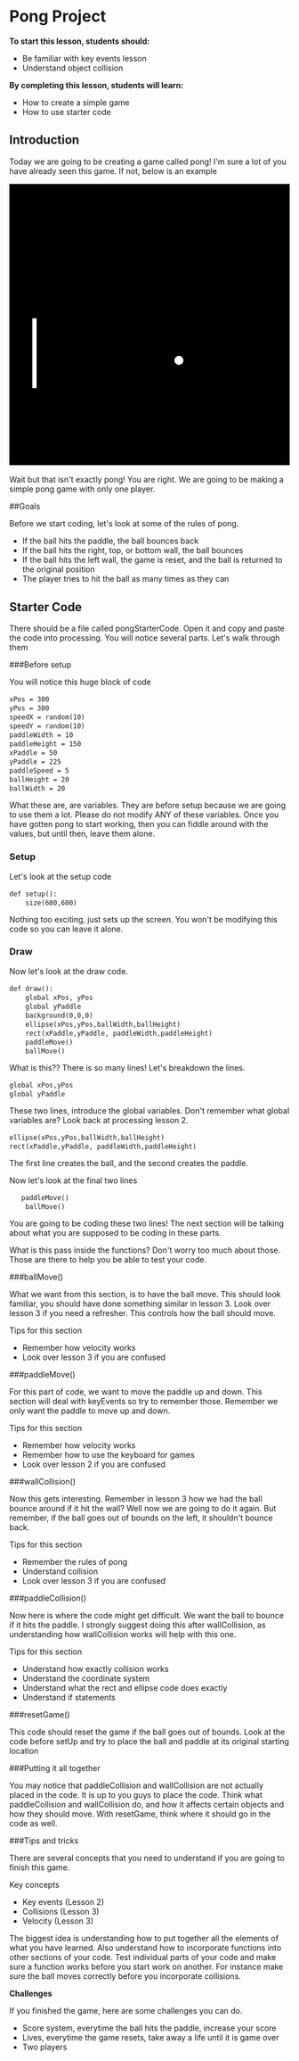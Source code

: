 # Pong Project

**To start this lesson, students should:**

- Be familiar with key events lesson
- Understand object collision

**By completing this lesson, students will learn:**

- How to create a simple game
- How to use starter code

## Introduction

Today we are going to be creating a game called pong! I'm sure a lot of you have already seen this game. If not, below is an example

![](pongStarter.gif)

Wait but that isn't exactly pong! You are right. We are going to be making a simple pong game with only one player. 

##Goals

Before we start coding, let's look at some of the rules of pong.

 - If the ball hits the paddle, the ball bounces back
 - If the ball hits the right, top, or bottom wall, the ball bounces
 - If the ball hits the left wall, the game is reset, and the ball is returned to the original position
 - The player tries to hit the ball as many times as they can
 
## Starter Code

There should be a file called pongStarterCode. Open it and copy and paste the code into processing. You will notice several parts. Let's walk through them

###Before setup

You will notice this huge block of code

	xPos = 300
	yPos = 300
	speedX = random(10)
	speedY = random(10)
	paddleWidth = 10
	paddleHeight = 150
	xPaddle = 50
	yPaddle = 225
	paddleSpeed = 5
	ballHeight = 20
	ballWidth = 20

What these are, are variables. They are before setup because we are going to use them a lot. Please do not modify ANY of these variables. Once you have gotten pong to start working, then you can fiddle around with the values, but until then, leave them alone. 


### Setup

Let's look at the setup code
	
	def setup():
		size(600,600)
	
Nothing too exciting, just sets up the screen. You won't be modifying this code so you can leave it alone.

### Draw

Now let's look at the draw code.

	def draw():
    	global xPos, yPos
    	global yPaddle
    	background(0,0,0)
    	ellipse(xPos,yPos,ballWidth,ballHeight)
    	rect(xPaddle,yPaddle, paddleWidth,paddleHeight)
    	paddleMove()
    	ballMove()
  
What is this?? There is so many lines! Let's breakdown the lines. 

	global xPos,yPos
	global yPaddle

These two lines, introduce the global variables. Don't remember what global variables are? Look back at processing lesson 2.

	ellipse(xPos,yPos,ballWidth,ballHeight)
    rect(xPaddle,yPaddle, paddleWidth,paddleHeight)
    
The first line creates the ball, and the second creates the paddle.

Now let's look at the final two lines

	   paddleMove()
    	ballMove()

You are going to be coding these two lines! The next section will be talking about what you are supposed to be coding in these parts.

What is this pass inside the functions? Don't worry too much about those. Those are there to help you be able to test your code.

###ballMove()

What we want from this section, is to have the ball move. This should look familiar, you should have done something similar in lesson 3. Look over lesson 3 if you need a refresher. This controls how the ball should move. 

Tips for this section

 - Remember how velocity works
 - Look over lesson 3 if you are confused

###paddleMove()

For this part of code, we want to move the paddle up and down. This section will deal with keyEvents so try to remember those. Remember we only want the paddle to move up and down.

Tips for this section

 - Remember how velocity works
 - Remember how to use the keyboard for games
 - Look over lesson 2 if you are confused

###wallCollision()

Now this gets interesting. Remember in lesson 3 how we had the ball bounce around if it hit the wall? Well now we are going to do it again. But remember, if the ball goes out of bounds on the left, it shouldn't bounce back.

Tips for this section

 - Remember the rules of pong
 - Understand collision
 - Look over lesson 3 if you are confused

###paddleCollision()

Now here is where the code might get difficult. We want the ball to bounce if it hits the paddle. I strongly suggest doing this after wallCollision, as understanding how wallCollision works will help with this one. 

Tips for this section

 - Understand how exactly collision works
 - Understand the coordinate system
 - Understand what the rect and ellipse code does exactly
 - Understand if statements

 
###resetGame()

This code should reset the game if the ball goes out of bounds. Look at the code before setUp and try to place the ball and paddle at its original starting location

###Putting it all together

You may notice that paddleCollision and wallCollision are not actually placed in the code. It is up to you guys to place the code. Think what paddleCollision and wallCollision do, and how it affects certain objects and how they should move. With resetGame, think where it should go in the code as well.
 
###Tips and tricks

There are several concepts that you need to understand if you are going to finish this game.

Key concepts

 - Key events (Lesson 2)
 - Collisions (Lesson 3)
 - Velocity (Lesson 3)
 
 
The biggest idea is understanding how to put together all the elements of what you have learned. Also understand how to incorporate functions into other sections of your code. Test individual parts of your code and make sure a function works before you start work on another. For instance make sure the ball moves correctly before you incorporate collisions. 


**Challenges**

If you finished the game, here are some challenges you can do.

- Score system, everytime the ball hits the paddle, increase your score
- Lives, everytime the game resets, take away a life until it is game over
- Two players
